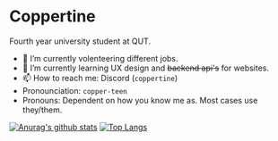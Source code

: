 <h1>Coppertine</h1>

Fourth year university student at QUT.

- 🔭 I’m currently volenteering different jobs.
- 🌱 I’m currently learning UX design and ~~backend api's~~ for websites.
- 📫 How to reach me: Discord (`coppertine`)
- Pronounciation: `copper-teen`
- Pronouns: Dependent on how you know me as. Most cases use they/them.

[![Anurag's github stats](https://github-readme-stats.vercel.app/api?username=coppertine&theme=transparent)](https://github.com/anuraghazra/github-readme-stats)
[![Top Langs](https://github-readme-stats.vercel.app/api/top-langs/?username=coppertine&layout=compact&theme=transparent)](https://github.com/anuraghazra/github-readme-stats)
